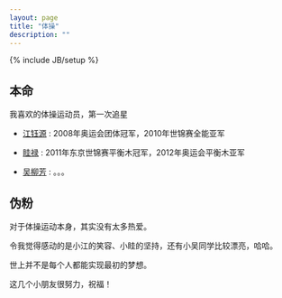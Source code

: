 ```yaml
---
layout: page
title: "体操"
description: ""
---
```

{% include JB/setup %}


## 本命


我喜欢的体操运动员，第一次追星

   - [江钰源](http://baike.baidu.com/view/1141154.htm) : 2008年奥运会团体冠军，2010年世锦赛全能亚军

   - [眭禄](http://baike.baidu.com/view/2276355.htm) : 2011年东京世锦赛平衡木冠军，2012年奥运会平衡木亚军

   - [吴柳芳](http://baike.baidu.com/view/2870870.htm) : 。。。


## 伪粉


   对于体操运动本身，其实没有太多热爱。

   令我觉得感动的是小江的笑容、小眭的坚持，还有小吴同学比较漂亮，哈哈。

   世上并不是每个人都能实现最初的梦想。

   这几个小朋友很努力，祝福！


